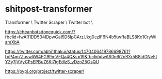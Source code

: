 # shitpost-transformer

Transformer \\
Twitter Scraper \\
Twitter bot \\



https://cheapbotsdonequick.com/?fbclid=IwAR1DD534IDpwGaI9D5IpCArzUkg0ezIF6N4b5twffaBLS8Ko1CryWIamXbA

https://twitter.com/abhi1thakur/status/1470406419786698761?t=P4m7ZuswAW4FG99mVFQa4Q&s=19&fbclid=IwAR0n6i2nBXr5B8IdONvFtYZy7jVVyCPsEPBuZ6Ki7igEdlzS_yDzpZ5OsQU

https://pypi.org/project/twitter-scraper/


